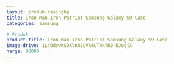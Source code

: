 ```yaml
---
layout: produk-casinghp
title: Iron Man Iron Patriot Samsung Galaxy S9 Case
categories: samsung

# Produk
product-title: Iron Man Iron Patriot Samsung Galaxy S9 Case
image-drive: 1LjOdywKSDXlnhSLVkmLTmkYR0-bJoqjX
harga: 90000
---
```

